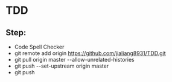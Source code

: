 # TDD

## Step:
- Code Spell Checker
- git remote add origin https://github.com/jialiang8931/TDD.git
- git pull origin master --allow-unrelated-histories
- git push --set-upstream origin master
- git push 
